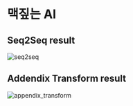 # 맥짚는 AI


## Seq2Seq result

![seq2seq](https://lab.ssafy.com/k3y6reak/ai-sub3/raw/master/Specification/Data/seq2seq_result.png)




## Addendix Transform result

![appendix_transform](https://lab.ssafy.com/k3y6reak/ai-sub3/raw/master/Specification/Data/appendix_transform.png)